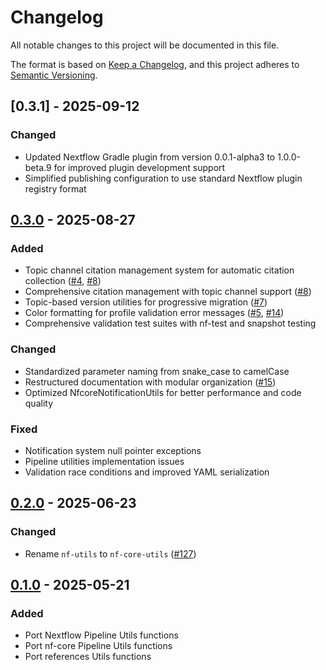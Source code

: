 # Changelog

All notable changes to this project will be documented in this file.

The format is based on [Keep a Changelog](https://keepachangelog.com/en/1.1.0/),
and this project adheres to [Semantic Versioning](https://semver.org/spec/v2.0.0.html).

## [0.3.1] - 2025-09-12

### Changed

- Updated Nextflow Gradle plugin from version 0.0.1-alpha3 to 1.0.0-beta.9 for improved plugin development support
- Simplified publishing configuration to use standard Nextflow plugin registry format

## [0.3.0] - 2025-08-27

### Added

- Topic channel citation management system for automatic citation collection ([#4](https://github.com/nf-core/nf-core-utils/issues/4), [#8](https://github.com/nf-core/nf-core-utils/pull/8))
- Comprehensive citation management with topic channel support ([#8](https://github.com/nf-core/nf-core-utils/pull/8))
- Topic-based version utilities for progressive migration ([#7](https://github.com/nf-core/nf-core-utils/pull/7))
- Color formatting for profile validation error messages ([#5](https://github.com/nf-core/nf-core-utils/issues/5), [#14](https://github.com/nf-core/nf-core-utils/pull/14))
- Comprehensive validation test suites with nf-test and snapshot testing

### Changed

- Standardized parameter naming from snake_case to camelCase
- Restructured documentation with modular organization ([#15](https://github.com/nf-core/nf-core-utils/pull/15))
- Optimized NfcoreNotificationUtils for better performance and code quality

### Fixed

- Notification system null pointer exceptions
- Pipeline utilities implementation issues
- Validation race conditions and improved YAML serialization

## [0.2.0] - 2025-06-23

### Changed

- Rename `nf-utils` to `nf-core-utils` ([#127](https://github.com/nextflow-io/plugins/pull/127))

## [0.1.0] - 2025-05-21

### Added

- Port Nextflow Pipeline Utils functions
- Port nf-core Pipeline Utils functions
- Port references Utils functions

[unreleased]: https://github.com/nf-core/nf-core-utils/compare/v0.3.0...HEAD
[0.3.0]: https://github.com/nf-core/nf-core-utils/compare/v0.2.0...v0.3.0
[0.2.0]: https://github.com/nf-core/nf-core-utils/compare/v0.1.0...v0.2.0
[0.1.0]: https://github.com/nf-core/nf-core-utils/releases/tag/v0.1.0

<!-- TODO For future releases: [1.1.1]: https://github.com/olivierlacan/keep-a-changelog/compare/v1.1.0...v1.1.1 -->
